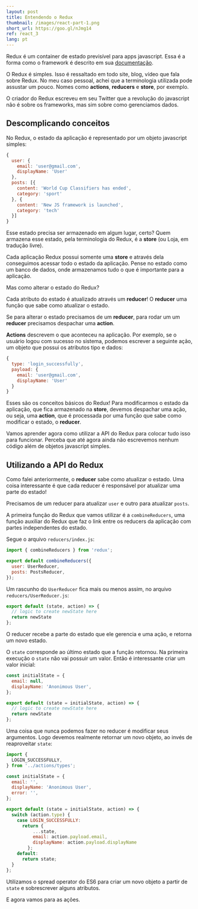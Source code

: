 ```yaml
---
layout: post
title: Entendendo o Redux
thumbnail: /images/react-part-1.png
short_url: https://goo.gl/nJmg14
ref: react_3
lang: pt
---
```


Redux é um container de estado previsível para apps javascript. Essa é a forma como o framework é descrito em sua [documentação](http://redux.js.org/).

O Redux é simples. Isso é ressaltado em todo site, blog, vídeo que fala sobre Redux. No meu caso pessoal, achei que a terminologia utilizada pode assustar um pouco. Nomes como **actions**, **reducers** e **store**, por exemplo.

O criador do Redux escreveu em seu Twitter que a revolução do javascript não é sobre os frameworks, mas sim sobre como gerenciamos dados.

Descomplicando conceitos
------------------------

No Redux, o estado da aplicação é representado por um objeto javascript simples:

``` javascript
{
  user: {
    email: 'user@gmail.com',
    displayName: 'User'
  },
  posts: [{
    content: 'World Cup Classifiers has ended',
    category: 'sport'
  }, {
    content: 'New JS framework is launched',
    category: 'tech'
  }]
}
```

Esse estado precisa ser armazenado em algum lugar, certo? Quem armazena esse estado, pela terminologia do Redux, é a **store** (ou Loja, em tradução livre).

Cada aplicação Redux possui somente uma **store** e através dela conseguimos acessar todo o estado da aplicação. Pense no estado como um banco de dados, onde armazenamos tudo o que é importante para a aplicação.

Mas como alterar o estado do Redux?

Cada atributo do estado é atualizado através um **reducer**! O **reducer** uma função que sabe como atualizar o estado.

Se para alterar o estado precisamos de um **reducer**, para rodar um um **reducer** precisamos despachar uma **action**.

**Actions** descrevem o que aconteceu na aplicação. Por exemplo, se o usuário logou com sucesso no sistema, podemos escrever a seguinte ação, um objeto que  possui os atributos tipo e dados:

``` javascript
{
  type: 'login_successfully',
  payload: {
    email: 'user@gmail.com',
    displayName: 'User'
  }
}
```

Esses são os conceitos básicos do Redux! Para modificarmos o estado da aplicação, que fica armazenado na **store**, devemos despachar uma ação, ou seja, uma **action**, que é processada por uma função que sabe como modificar o estado, o **reducer**.

Vamos aprender agora como utilizar a API do Redux para colocar tudo isso para funcionar. Perceba que até agora ainda não escrevemos nenhum código além de objetos javascript simples.

Utilizando a API do Redux
-------------------------

Como falei anteriormente, o **reducer** sabe como atualizar o estado. Uma coisa interessante é que cada reducer é responsável por atualizar uma parte do estado!

Precisamos de um reducer para atualizar ```user``` e outro para atualizar ```posts```.

A primeira função do Redux que vamos utilizar é a ```combineReducers```, uma função auxiliar do Redux que faz o link entre os reducers da aplicação com partes independentes do estado.

Segue o arquivo ```reducers/index.js```:

``` javascript
import { combineReducers } from 'redux';

export default combineReducers({
  user: UserReducer,
  posts: PostsReducer,
});
```

Um rascunho do ```UserReducer``` fica mais ou menos assim, no arquivo ```reducers/UserReducer.js```:

``` javascript
export default (state, action) => {
  // logic to create newState here
  return newState
};
```

O reducer recebe a parte do estado que ele gerencia e uma ação, e retorna um novo estado.

O ```state``` corresponde ao último estado que a função retornou. Na primeira execução o ```state``` não vai possuir um valor. Então é interessante criar um valor inicial:

``` javascript
const initialState = {
  email: null,
  displayName: 'Anonimous User',
};

export default (state = initialState, action) => {
  // logic to create newState here
  return newState
};
```

Uma coisa que nunca podemos fazer no reducer é modificar seus argumentos. Logo devemos realmente retornar um novo objeto, ao invés de reaproveitar ```state```:

``` javascript
import {
  LOGIN_SUCCESSFULLY,
} from '../actions/types';

const initialState = {
  email: '',
  displayName: 'Anonimous User',
  error: '',
};

export default (state = initialState, action) => {
  switch (action.type) {
    case LOGIN_SUCCESSFULLY:
      return {
          ...state,
          email: action.payload.email,
          displayName: action.payload.displayName
        };
    default:
      return state;
  }
};
```

Utilizamos o spread operator do ES6 para criar um novo objeto a partir de ```state``` e sobrescrever alguns atributos.

E agora vamos para as ações.

